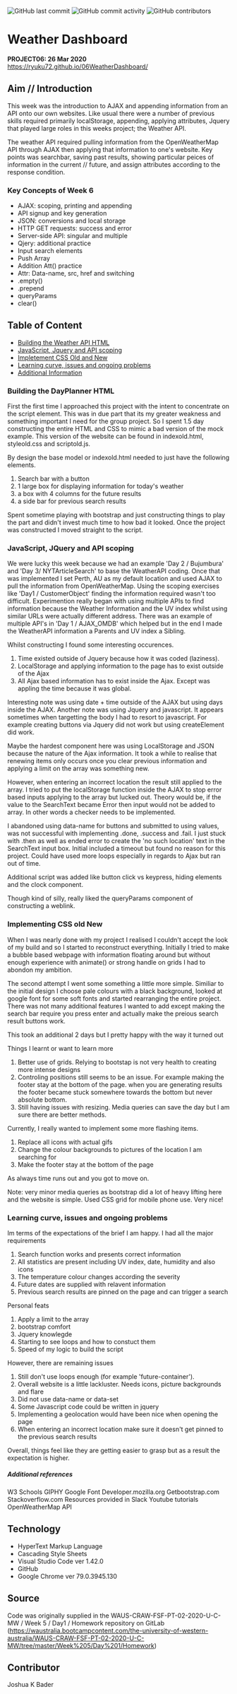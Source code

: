 ![GitHub last commit](https://img.shields.io/github/last-commit/Ryuku72/06WeatherDashboard?style=for-the-badge)
![GitHub commit activity](https://img.shields.io/github/commit-activity/y/Ryuku72/06WeatherDashboard?style=for-the-badge)
![GitHub contributors](https://img.shields.io/github/contributors/Ryuku72/06WeatherDashboard?style=for-the-badge)

# Weather Dashboard
__PROJECT06: 26 Mar 2020__
<br>
https://ryuku72.github.io/06WeatherDashboard/

## Aim // Introduction
This week was the introduction to AJAX and appending information from an API onto our own websites. Like usual there were a number of previous skills required primarily localStorage, appending, applying attributes, Jquery that played large roles in this weeks project; the Weather API.

The weather API required pulling information from the OpenWeatherMap API through AJAX then applying that information to one's website. Key points was searchbar, saving past results, showing particular peices of information in the current // future, and assign attributes according to the response condition. 

### Key Concepts of Week 6
* AJAX: scoping, printing and appending
* API signup and key generation
* JSON: conversions and local storage 
* HTTP GET requests: success and error
* Server-side API: singular and multiple
* Qjery: additional practice
* Input search elements
* Push Array
* Addition Att() practice
* Attr: Data-name, src, href and switching
* .empty()
* .prepend
* queryParams
* clear()

##  Table of Content
* [Building the Weather API HTML](#HTML)
* [JavaScript, Jquery and API scoping](#JS)
* [Impletement CSS Old and New](#CSS)
* [Learning curve, issues and ongoing problems](#extra)
* [Additional Information](#ref)


<a name="HTML">

### Building the DayPlanner HTML

First the first time I approached this project with the intent to concentrate on the script element. This was in due part that its my greater weakness and something important I need for the group project. So I spent 1.5 day constructing the entire HTML and CSS to mimic a bad version of the mock example. This version of the website can be found in indexold.html, styleold.css and scriptold.js. 

By design the base model or indexold.html needed to just have the following elements.
1. Search bar with a button
2. 1 large box for displaying information for today's weather
3. a box with 4 columns for the future results
4. a side bar for previous search results

Spent sometime playing with bootstrap and just constructing things to play the part and didn't invest much time to how bad it looked. Once the project was constructed I moved straight to the script.


<a name="JS">

### JavaScript, JQuery and API scoping

We were lucky this week because we had an example 'Day 2 / Bujumbura' and 'Day 3/ NYTArticleSearch' to base the WeatherAPI coding. Once that was implemented I set Perth, AU as my default location and used AJAX to pull the information from OpenWeatherMap. Using the scoping exercises like 'Day1 / CustomerObject' finding the information required wasn't too difficult. Experimention really began with using multiple APIs to find information because the Weather Information and the UV index whilst using similar URLs were actually different address. There was an example of multiple API's in 'Day 1 / AJAX_OMDB' which helped but in the end I made the WeatherAPI information a Parents and UV index a Sibling. 

Whilst constructing I found some interesting occurences.

1. Time existed outside of Jquery because how it was coded (laziness).
2. LocalStorage and applying information to the page has to exist outside of the Ajax
3. All Ajax based information has to exist inside the Ajax. Except was appling the time because it was global.

Interesting note was using date + time outside of the AJAX but using days inside the AJAX. Another note was using Jquery and javascript. It appears sometimes when targetting the body I had to resort to javascript. For example creating buttons via Jquery did not work but using createElement did work. 

Maybe the hardest component here was using LocalStorage and JSON because the nature of the Ajax information. It took a while to realise that renewing items only occurs once you clear previous information and applying a limit on the array was something new. 

However, when entering an incorrect location the result still applied to the array. I tried to put the localStorage function inside the AJAX to stop error based inputs applying to the array but lucked out. Theory would be, if the value to the SearchText became Error then input would not be added to array. In other words a checker needs to be implemented. 

I abandoned using data-name for buttons and submitted to using values, was not successful with implementing .done, .success and .fail. I just stuck with .then as well as ended error to create the 'no such location' text in the SearchText input box. Initial included a timeout but found no reason for this project. Could have used more loops especially in regards to Ajax but ran out of time.

Additional script was added like button click vs keypress, hiding elements and the clock component.

Though kind of silly, really liked the queryParams component of constructing a weblink. 

<a name="CSS">

### Implementing CSS old New

When I was nearly done with my project I realised I couldn't accept the look of my build and so I started to reconstruct everything. Initially I tried to make a bubble based webpage with information floating around but without enough experience with animate() or strong handle on grids I had to abondon my ambition. 

The second attempt I went some something a little more simple. Similiar to the initial design I choose pale colours with a black background, looked at google font for some soft fonts and started rearranging the entire project. There was not many additional features I wanted to add except making the search bar require you press enter and actually make the preious search result buttons work.

This took an additional 2 days but I pretty happy with the way it turned out

Things I learnt or want to learn more
1. Better use of grids. Relying to bootstap is not very health to creating more intense designs
2. Controling positions still seems to be an issue. For example making the footer stay at the bottom of the page. when you are generating results the footer became stuck somewhere towards the bottom but never absolute bottom.
3. Still having issues with resizing. Media queries can save the day but I am sure there are better methods.

Currently, I really wanted to implement some more flashing items. 
1. Replace all icons with actual gifs
2. Change the colour backgrounds to pictures of the location I am searching for
3. Make the footer stay at the bottom of the page

As always time runs out and you got to move on.

Note: very minor media queries as bootstrap did a lot of heavy lifting here and the website is simple. Used CSS grid for mobile phone use. Very nice! 

<a name="extra">

### Learning curve, issues and ongoing problems

Im terms of the expectations of the brief I am happy. I had all the major requirements
1. Search function works and presents correct information
2. All statistics are present including UV index, date, humidity and also icons
3. The temperature colour changes according the severity
4. Future dates are supplied with relavent information
5. Previous search results are pinned on the page and can trigger a search

Personal feats
1. Apply a limit to the array
2. bootstrap comfort
3. Jquery knowlegde
4. Starting to see loops and how to constuct them
5. Speed of my logic to build the script

However, there are remaining issues
1. Still don't use loops enough (for example 'future-container'). 
2. Overall website is a little lackluster. Needs icons, picture backgrounds and flare
3. Did not use data-name or data-set
4. Some Javascript code could be written in jquery
5. Implementing a geolocation would have been nice when opening the page
6. When entering an incorrect location make sure it doesn't get pinned to the previous search results

Overall, things feel like they are getting easier to grasp but as a result the expectation is higher.


<a name="ref">

##### Additional references
W3 Schools
GIPHY
Google Font
Developer.mozilla.org
Getbootstrap.com
Stackoverflow.com
Resources provided in Slack
Youtube tutorials
OpenWeatherMap API

## Technology
* HyperText Markup Language
* Cascading Style Sheets
* Visual Studio Code ver 1.42.0
* GitHub
* Google Chrome ver 79.0.3945.130

## Source
Code was originally supplied in the WAUS-CRAW-FSF-PT-02-2020-U-C-MW / Week 5 / Day1 / Homework repository on GitLab (https://waustralia.bootcampcontent.com/the-university-of-western-australia/WAUS-CRAW-FSF-PT-02-2020-U-C-MW/tree/master/Week%205/Day%201/Homework)

## Contributor
Joshua K Bader
